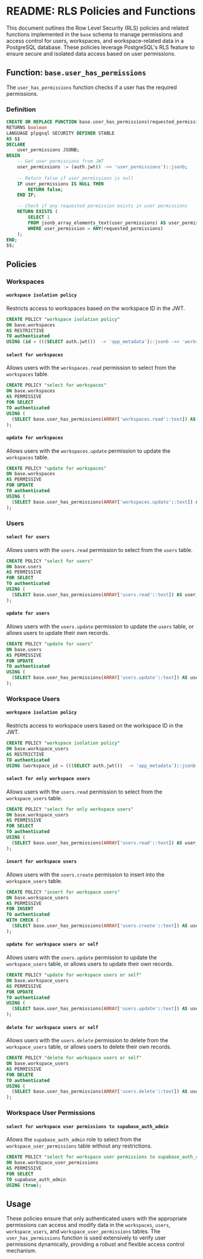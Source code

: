 # README: RLS Policies and Functions

This document outlines the Row Level Security (RLS) policies and related functions implemented in the `base` schema to manage permissions and access control for users, workspaces, and workspace-related data in a PostgreSQL database. These policies leverage PostgreSQL's RLS feature to ensure secure and isolated data access based on user permissions.

## Function: `base.user_has_permissions`

The `user_has_permissions` function checks if a user has the required permissions.

### Definition
```sql
CREATE OR REPLACE FUNCTION base.user_has_permissions(requested_permissions TEXT[])
RETURNS boolean
LANGUAGE plpgsql SECURITY DEFINER STABLE
AS $$
DECLARE
    user_permissions JSONB;
BEGIN
    -- Get user permissions from JWT
    user_permissions := (auth.jwt() ->> 'user_permissions')::jsonb;
    
    -- Return false if user_permissions is null
    IF user_permissions IS NULL THEN
        RETURN false;
    END IF;

    -- Check if any requested permission exists in user permissions
    RETURN EXISTS (
        SELECT 1
        FROM jsonb_array_elements_text(user_permissions) AS user_permission
        WHERE user_permission = ANY(requested_permissions)
    );
END;
$$;
```

## Policies

### Workspaces

#### `workspace isolation policy`
Restricts access to workspaces based on the workspace ID in the JWT.

```sql
CREATE POLICY "workspace isolation policy"
ON base.workspaces
AS RESTRICTIVE
TO authenticated
USING (id = (((SELECT auth.jwt())  -> 'app_metadata')::jsonb ->> 'workspace_id')::uuid);
```

#### `select for workspaces`
Allows users with the `workspaces.read` permission to select from the `workspaces` table.

```sql
CREATE POLICY "select for workspaces"
ON base.workspaces
AS PERMISSIVE
FOR SELECT
TO authenticated
USING (
  (SELECT base.user_has_permissions(ARRAY['workspaces.read'::text]) AS user_has_permissions)
);
```

#### `update for workspaces`
Allows users with the `workspaces.update` permission to update the `workspaces` table.

```sql
CREATE POLICY "update for workspaces"
ON base.workspaces
AS PERMISSIVE
FOR UPDATE
TO authenticated
USING (
  (SELECT base.user_has_permissions(ARRAY['workspaces.update'::text]) AS user_has_permissions)
);
```

### Users

#### `select for users`
Allows users with the `users.read` permission to select from the `users` table.

```sql
CREATE POLICY "select for users"
ON base.users
AS PERMISSIVE
FOR SELECT
TO authenticated
USING (
  (SELECT base.user_has_permissions(ARRAY['users.read'::text]) AS user_has_permissions)
);
```

#### `update for users`
Allows users with the `users.update` permission to update the `users` table, or allows users to update their own records.

```sql
CREATE POLICY "update for users"
ON base.users
AS PERMISSIVE
FOR UPDATE
TO authenticated
USING (
  (SELECT base.user_has_permissions(ARRAY['users.update'::text]) AS user_has_permissions) OR (id = (SELECT auth.uid() AS uid))
);
```

### Workspace Users

#### `workspace isolation policy`
Restricts access to workspace users based on the workspace ID in the JWT.

```sql
CREATE POLICY "workspace isolation policy"
ON base.workspace_users
AS RESTRICTIVE
TO authenticated
USING (workspace_id = (((SELECT auth.jwt())  -> 'app_metadata')::jsonb ->> 'workspace_id')::uuid);
```

#### `select for only workspace users`
Allows users with the `users.read` permission to select from the `workspace_users` table.

```sql
CREATE POLICY "select for only workspace users"
ON base.workspace_users
AS PERMISSIVE
FOR SELECT
TO authenticated
USING (
  (SELECT base.user_has_permissions(ARRAY['users.read'::text]) AS user_has_permissions)
);
```

#### `insert for workspace users`
Allows users with the `users.create` permission to insert into the `workspace_users` table.

```sql
CREATE POLICY "insert for workspace users"
ON base.workspace_users
AS PERMISSIVE
FOR INSERT
TO authenticated
WITH CHECK (
  (SELECT base.user_has_permissions(ARRAY['users.create'::text]) AS user_has_permissions)
);
```

#### `update for workspace users or self`
Allows users with the `users.update` permission to update the `workspace_users` table, or allows users to update their own records.

```sql
CREATE POLICY "update for workspace users or self"
ON base.workspace_users
AS PERMISSIVE
FOR UPDATE
TO authenticated
USING (
  (SELECT base.user_has_permissions(ARRAY['users.update'::text]) AS user_has_permissions) OR (user_id = (SELECT auth.uid() AS uid))
);
```

#### `delete for workspace users or self`
Allows users with the `users.delete` permission to delete from the `workspace_users` table, or allows users to delete their own records.

```sql
CREATE POLICY "delete for workspace users or self"
ON base.workspace_users
AS PERMISSIVE
FOR DELETE
TO authenticated
USING (
  (SELECT base.user_has_permissions(ARRAY['users.delete'::text]) AS user_has_permissions) OR (user_id = (SELECT auth.uid() AS uid))
);
```

### Workspace User Permissions

#### `select for workspace user permissions to supabase_auth_admin`
Allows the `supabase_auth_admin` role to select from the `workspace_user_permissions` table without any restrictions.

```sql
CREATE POLICY "select for workspace user permissions to supabase_auth_admin"
ON base.workspace_user_permissions
AS PERMISSIVE
FOR SELECT
TO supabase_auth_admin
USING (true);
```

## Usage

These policies ensure that only authenticated users with the appropriate permissions can access and modify data in the `workspaces`, `users`, `workspace_users`, and `workspace_user_permissions` tables. The `user_has_permissions` function is used extensively to verify user permissions dynamically, providing a robust and flexible access control mechanism.